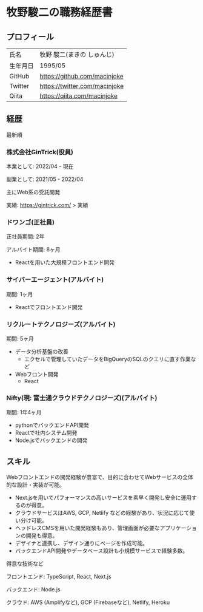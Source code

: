 # 牧野駿二の職務経歴書

## プロフィール

|||
--|--
氏名 | 牧野 駿二(まきの しゅんじ) |
生年月日 | 1995/05 |
GitHub | https://github.com/macinjoke
Twitter | https://twitter.com/macinjoke
Qiita | https://qiita.com/macinjoke

## 経歴
最新順

### 株式会社GinTrick(役員)
本業として: 2022/04 - 現在

副業として: 2021/05 - 2022/04

主にWeb系の受託開発

実績: https://gintrick.com/ > 実績

### ドワンゴ(正社員)
正社員期間: 2年

アルバイト期間: 8ヶ月

- Reactを用いた大規模フロントエンド開発

### サイバーエージェント(アルバイト)
期間: 1ヶ月

- Reactでフロントエンド開発

### リクルートテクノロジーズ(アルバイト)
期間: 5ヶ月

- データ分析基盤の改善
  - エクセルで管理していたデータをBigQueryのSQLのクエリに直す作業など
- Webフロント開発
  - React

### Nifty(現: 富士通クラウドテクノロジーズ)(アルバイト)
期間: 1年4ヶ月

- pythonでバックエンドAPI開発
- Reactで社内システム開発
- Node.jsでバックエンドの開発

## スキル

Webフロントエンドの開発経験が豊富で、目的に合わせてWebサービスの全体的な設計・実装が可能。

- Next.jsを用いてパフォーマンスの高いサービスを素早く開発し安全に運用するのが得意。
- クラウドサービスはAWS, GCP, Netlify などの経験があり、状況に応じて使い分け可能。
- ヘッドレスCMSを用いた開発経験もあり、管理画面が必要なアプリケーションの開発も得意。
- デザイナと連携し、デザイン通りにページを作成可能。
- バックエンドAPI開発やデータベース設計も小規模サービスで経験多数。

得意な技術など

フロントエンド: TypeScript, React, Next.js

バックエンド: Node.js

クラウド: AWS (Amplifyなど), GCP (Firebaseなど), Netlify, Heroku
